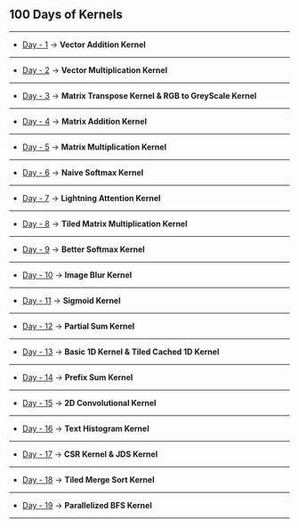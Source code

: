 ## 100 Days of Kernels

---

* [Day - 1](https://github.com/SwekeR-463/100kernels/blob/master/day01/notes.md) -> **Vector Addition Kernel**

---

* [Day - 2](https://github.com/SwekeR-463/100kernels/blob/master/day02/notes.md) -> **Vector Multiplication Kernel**

---

* [Day - 3](https://github.com/SwekeR-463/100kernels/blob/master/day03/notes.md) -> **Matrix Transpose Kernel & RGB to GreyScale Kernel**

---

* [Day - 4](https://github.com/SwekeR-463/100kernels/blob/master/day04/notes.md) -> **Matrix Addition Kernel**

---

* [Day - 5](https://github.com/SwekeR-463/100kernels/blob/master/day05/notes.md) -> **Matrix Multiplication Kernel**

---

* [Day - 6](https://github.com/SwekeR-463/100kernels/blob/master/day06/notes.md) -> **Naive Softmax Kernel**

---

* [Day - 7](https://github.com/SwekeR-463/100kernels/blob/master/day07/notes.md) -> **Lightning Attention Kernel**

---

* [Day - 8](https://github.com/SwekeR-463/100kernels/blob/master/day08/notes.md) -> **Tiled Matrix Multiplication Kernel**

---

* [Day - 9](https://github.com/SwekeR-463/100kernels/blob/master/day09/notes.md) -> **Better Softmax Kernel**

---

* [Day - 10](https://github.com/SwekeR-463/100kernels/blob/master/day10/notes.md) -> **Image Blur Kernel**

---

* [Day - 11](https://github.com/SwekeR-463/100kernels/blob/master/day11/notes.md) -> **Sigmoid Kernel**

---

* [Day - 12](https://github.com/SwekeR-463/100kernels/blob/master/day12/notes.md) -> **Partial Sum Kernel**

---

* [Day - 13](https://github.com/SwekeR-463/100kernels/blob/master/day13/notes.md) -> **Basic 1D Kernel & Tiled Cached 1D Kernel**

---

* [Day - 14](https://github.com/SwekeR-463/100kernels/blob/master/day14/notes.md) -> **Prefix Sum Kernel**

---

* [Day - 15](https://github.com/SwekeR-463/100kernels/blob/master/day15/notes.md) -> **2D Convolutional Kernel**

---

* [Day - 16](https://github.com/SwekeR-463/100kernels/blob/master/day16/notes.md) -> **Text Histogram Kernel**

---

* [Day - 17](https://github.com/SwekeR-463/100kernels/blob/master/day17/notes.md) -> **CSR Kernel & JDS Kernel**

---

* [Day - 18](https://github.com/SwekeR-463/100kernels/blob/master/day18/notes.md) -> **Tiled Merge Sort Kernel**

---

* [Day - 19](https://github.com/SwekeR-463/100kernels/blob/master/day16/notes.md) -> **Parallelized BFS Kernel**

---